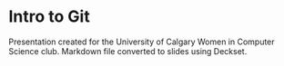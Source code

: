 # Intro to Git

Presentation created for the University of Calgary Women in Computer Science club. Markdown file converted to slides using Deckset. 
